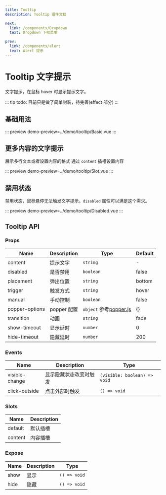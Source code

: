 ```yaml
---
title: Tooltip
description: Tooltip 组件文档

next:
  link: /components/Dropdown
  text: Dropdown 下拉菜单

prev:
  link: /components/alert
  text: Alert 提示
---
```


# Tooltip 文字提示

文字提示，在鼠标 hover 时显示提示文字。

::: tip
todo: 目前只是做了简单封装，待完善(effect 部分)
:::

## 基础用法

::: preview
demo-preview=../demo/tooltip/Basic.vue
:::

## 更多内容的文字提示

展示多行文本或者设置内容的格式
通过 `content` 插槽设置内容

::: preview
demo-preview=../demo/tooltip/Slot.vue
:::

## 禁用状态

禁用状态，鼠标悬停无法触发文字提示。`disabled` 属性可以满足这个需求。

::: preview
demo-preview=../demo/tooltip/Disabled.vue
:::

## Tooltip API

### Props

| Name           | Description | Type                                                     | Default |
| -------------- | ----------- | -------------------------------------------------------- | ------- |
| content        | 提示文字    | `string`                                                 | -       |
| disabled       | 是否禁用    | `boolean`                                                | false   |
| placement      | 弹出位置    | `string`                                                 | bottom  |
| trigger        | 触发方式    | `string`                                                 | hover   |
| manual         | 手动控制    | `boolean`                                                | false   |
| popper-options | popper 配置 | `object` 参考[popper.js](https://popper.js.org/docs/v2/) | {}      |
| transition     | 动画        | `string`                                                 | fade    |
| show-timeout   | 显示延时    | `number`                                                 | 0       |
| hide-timeout   | 隐藏延时    | `number`                                                 | 200     |

### Events

| Name           | Description            | Type                         |
| -------------- | ---------------------- | ---------------------------- |
| visible-change | 显示隐藏状态改变时触发 | `(visible: boolean) => void` |
| click-outside  | 点击外部时触发         | `() => void`                 |

### Slots

| Name    | Description |
| ------- | ----------- |
| default | 默认插槽    |
| content | 内容插槽    |

### Expose

| Name | Description | Type         |
| ---- | ----------- | ------------ |
| show | 显示        | `() => void` |
| hide | 隐藏        | `() => void` |
